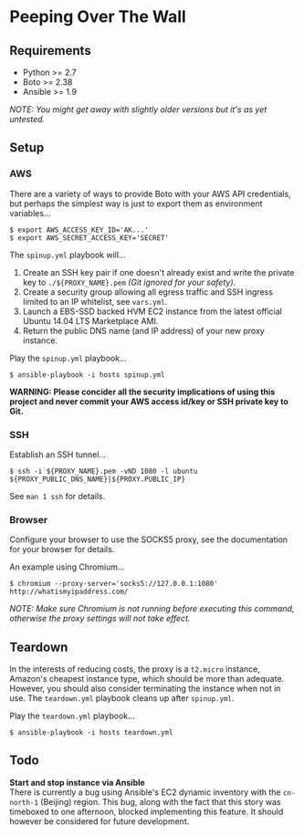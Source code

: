 # Peeping Over The Wall


## Requirements

 * Python >= 2.7
 * Boto >= 2.38
 * Ansible >= 1.9

*NOTE: You might get away with slightly older versions but it's as yet untested.*


## Setup

### AWS

There are a variety of ways to provide Boto with your AWS API credentials, but perhaps the simplest way is just to export them as environment variables...

```shell
$ export AWS_ACCESS_KEY_ID='AK...'
$ export AWS_SECRET_ACCESS_KEY='SECRET'
```

The `spinup.yml` playbook will...

 1. Create an SSH key pair if one doesn't already exist and write the private key to `./${PROXY_NAME}.pem` *(Git ignored for your safety)*.
 2. Create a security group allowing all egress traffic and SSH ingress limited to an IP whitelist, see `vars.yml`.
 3. Launch a EBS-SSD backed HVM EC2 instance from the latest official Ubuntu 14.04 LTS Marketplace AMI.
 4. Return the public DNS name (and IP address) of your new proxy instance.

Play the `spinup.yml` playbook...

```shell
$ ansible-playbook -i hosts spinup.yml
```

**WARNING: Please concider all the security implications of using this project and never commit your AWS access id/key or SSH private key to Git.**

### SSH

Establish an SSH tunnel...

```shell
$ ssh -i ${PROXY_NAME}.pem -vND 1080 -l ubuntu ${PROXY_PUBLIC_DNS_NAME}|${PROXY.PUBLIC_IP}
```

See `man 1 ssh` for details.

### Browser

Configure your browser to use the SOCKS5 proxy, see the documentation for your browser for details.

An example using Chromium...

```shell
$ chromium --proxy-server='socks5://127.0.0.1:1080' http://whatismyipaddress.com/
```

*NOTE: Make sure Chromium is not running before executing this command, otherwise the proxy settings will not take effect.*


## Teardown

In the interests of reducing costs, the proxy is a `t2.micro` instance, Amazon's cheapest instance type, which should be more than adequate.  However, you should also consider terminating the instance when not in use.  The `teardown.yml` playbook cleans up after `spinup.yml`.

Play the `teardown.yml` playbook...

```shell
$ ansible-playbook -i hosts teardown.yml
```


## Todo

**Start and stop instance via Ansible**  
There is currently a bug using Ansible's EC2 dynamic inventory with the `cn-north-1` (Beijing) region.  This bug, along with the fact that this story was timeboxed to one afternoon, blocked implementing this feature.  It should however be considered for future development.
